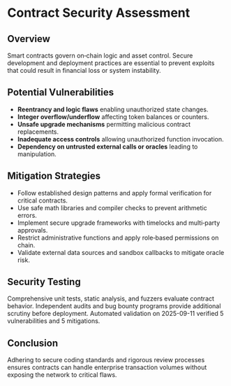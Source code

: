 # Contract Security Assessment

## Overview
Smart contracts govern on‑chain logic and asset control. Secure development and deployment practices are essential to prevent exploits that could result in financial loss or system instability.

## Potential Vulnerabilities
- **Reentrancy and logic flaws** enabling unauthorized state changes.
- **Integer overflow/underflow** affecting token balances or counters.
- **Unsafe upgrade mechanisms** permitting malicious contract replacements.
- **Inadequate access controls** allowing unauthorized function invocation.
- **Dependency on untrusted external calls or oracles** leading to manipulation.

## Mitigation Strategies
- Follow established design patterns and apply formal verification for critical contracts.
- Use safe math libraries and compiler checks to prevent arithmetic errors.
- Implement secure upgrade frameworks with timelocks and multi‑party approvals.
- Restrict administrative functions and apply role‑based permissions on chain.
- Validate external data sources and sandbox callbacks to mitigate oracle risk.

## Security Testing
Comprehensive unit tests, static analysis, and fuzzers evaluate contract behavior. Independent audits and bug bounty programs provide additional scrutiny before deployment.
Automated validation on 2025-09-11 verified 5 vulnerabilities and 5 mitigations.

## Conclusion
Adhering to secure coding standards and rigorous review processes ensures contracts can handle enterprise transaction volumes without exposing the network to critical flaws.

